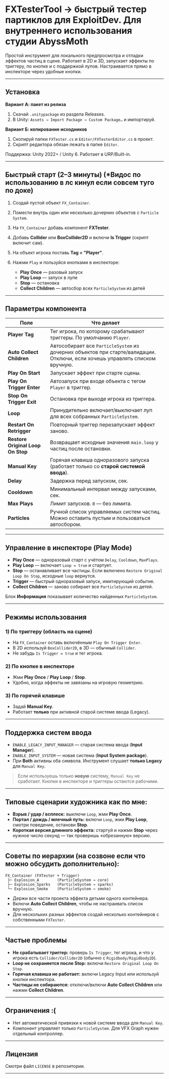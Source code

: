 # FXTesterTool -> быстрый тестер партиклов для ExploitDev. Для внутреннего использования студии AbyssMoth

Простой инструмент для локального предпросмотра и отладки эффектов частиц в сцене. Работает в 2D и 3D, запускает эффекты по триггеру, по кнопке и с поддержкой лупов. Настраивается прямо в инспекторе через удобные кнопки.

---

## Установка

**Вариант А: пакет из релиза**

1. Скачай `.unitypackage` из раздела Releases.
2. В Unity: `Assets → Import Package → Custom Package…` и импортируй.

**Вариант Б: копирование исходников**

1. Скопируй папки `FXTester.cs` и `Editor/FXTesterEditor.cs` в проект.
2. Скрипт редактора обязан лежать в папке `Editor`.

Поддержка: Unity 2022+ / Unity 6. Работает в URP/Built-in.

---

## Быстрый старт (2–3 минуты) (*Видос по использованию в лс кинул если совсем туго по доке)

1. Создай пустой объект `FX_Container`.
2. Помести внутрь один или несколько дочерних объектов с `Particle System`.
3. На `FX_Container` добавь компонент **FXTester**.
4. Добавь **Collider** или **BoxCollider2D** и включи **Is Trigger** (скрипт включит сам).
5. На объект игрока поставь **Tag = "Player"**.
6. Нажми `Play` и пользуйся кнопками в инспекторе:

    * **Play Once** — разовый запуск
    * **Play Loop** — запуск в лупе
    * **Stop** — остановка
    * **Collect Children** — автосбор всех `ParticleSystem` из детей

---

## Параметры компонента

| Поле                              | Что делает                                                                                                                   |
| --------------------------------- | ---------------------------------------------------------------------------------------------------------------------------- |
| **Player Tag**                    | Тег игрока, по которому срабатывают триггеры. По умолчанию `Player`.                                                         |
| **Auto Collect Children**         | Автособирает все `ParticleSystem` из дочерних объектов при старте/валидации. Отключи, если хочешь управлять списком вручную. |
| **Play On Start**                 | Запускает эффект при старте сцены.                                                                                           |
| **Play On Trigger Enter**         | Автозапуск при входе объекта с тегом `Player` в триггер.                                                                     |
| **Stop On Trigger Exit**          | Остановка при выходе игрока из триггера.                                                                                     |
| **Loop**                          | Принудительно включает/выключает луп для всех собранных `ParticleSystem`.                                                    |
| **Restart On Retrigger**          | Повторный триггер перезапускает эффект заново.                                                                               |
| **Restore Original Loop On Stop** | Возвращает исходные значения `main.loop` у частиц после остановки.                                                           |
| **Manual Key**                    | Горячая клавиша одноразового запуска (работает только со **старой системой ввода**).                                         |
| **Delay**                         | Задержка перед запуском, сек.                                                                                                |
| **Cooldown**                      | Минимальный интервал между запусками, сек.                                                                                   |
| **Max Plays**                     | Лимит запусков. `0` — без лимита.                                                                                            |
| **Particles**                     | Ручной список управляемых систем частиц. Можно оставить пустым и пользоваться автосбором.                                    |

---

## Управление в инспекторе (Play Mode)

* **Play Once** — одноразовый старт с учётом `Delay`, `Cooldown`, `MaxPlays`.
* **Play Loop** — включает `Loop = true` и стартует.
* **Stop** — останавливает все частицы. Если включено `Restore Original Loop On Stop`, исходные `loop` вернутся.
* **Trigger** — быстрый одноразовый запуск, имитирующий событие.
* **Collect Children** — заново собирает все `ParticleSystem` из детей.

Блок **Информация** показывает количество найденных `ParticleSystem`.

---

## Режимы использования

### 1) По триггеру (область на сцене)

* На `FX_Container` оставь включённым `Play On Trigger Enter`.
* В 2D используй `BoxCollider2D`, в 3D — обычный `Collider`.
* Не забудь `Is Trigger = true` и тег игрока.

### 2) По кнопке в инспекторе

* Жми **Play Once** / **Play Loop** / **Stop**.
* Удобно, когда эффекты не завязаны на игровую геометрию.

### 3) По горячей клавише

* Задай **Manual Key**.
* Работает **только** при активной старой системе ввода (Legacy).

---

## Поддержка систем ввода

* `ENABLE_LEGACY_INPUT_MANAGER` — старая система ввода (**Input Manager**).
* `ENABLE_INPUT_SYSTEM` — новая система (**Input System package**).
* При **Both** активны оба символа. Инструмент слушает **только Legacy** для `Manual Key`.

> Если используешь только **новую** систему, `Manual Key` не сработает. Кнопки в инспекторе и триггеры остаются рабочими.

---

## Типовые сценарии художника как по мне:

* **Взрыв / удар / всплеск:** выключи `Loop`, жми **Play Once**.
* **Портал / дождь / млечный путь:** включи `Loop`, жми **Play Loop**, смотри поведение, останови **Stop**.
* **Короткая версия длинного эффекта:** стартуй и нажми **Stop** через нужное число секунд — так проверишь «обрезанную» версию.

---

## Советы по иерархии (на созвоне если что можно обсудить дополнительно):

```
FX_Container (FXTester + Trigger)
 ├─ Explosion_A        (ParticleSystem → core)
 ├─ Explosion_Sparks   (ParticleSystem → sparks)
 └─ Explosion_Smoke    (ParticleSystem → smoke)
```

* Держи все части проекта эффекта детьми одного контейнера.
* Включи **Auto Collect Children**, чтобы не настраивать список вручную.
* Для нескольких разных эффектов создай несколько контейнеров с собственными `FXTester`.

---

## Частые проблемы

* **Не срабатывает триггер:** проверь `Is Trigger`, тег игрока, и что у игрока есть `Collider/Collider2D` (обычно с `Rigidbody/Rigidbody2D`).
* **Loop не сохраняется после Stop:** включи `Restore Original Loop On Stop`.
* **Горячая клавиша не работает:** включи Legacy Input или используй кнопки инспектора.
* **Частицы не собираются:** отключи/включи **Auto Collect Children** или нажми **Collect Children**.

---

## Ограничения :(

* Нет автоматической привязки к новой системе ввода для `Manual Key`.
* Компонент управляет только `ParticleSystem`. Для VFX Graph нужен отдельный контроллер.

---

## Лицензия

Смотри файл `LICENSE` в репозитории.

---
